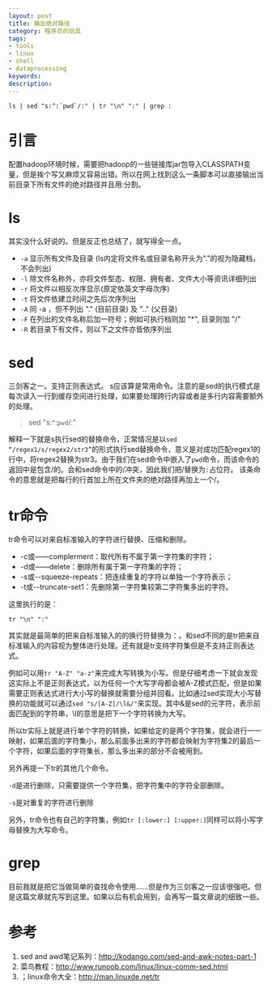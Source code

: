 ```yaml
---
layout: post
title: 输出绝对路径
category: 程序员的玩具
tags: 
- tools
- linux
- shell
- dataprocessing
keywords: 
description: 
---
```


```shell
ls | sed "s:^:`pwd`/:" | tr "\n" ":" | grep :
```

# 引言
配置hadoop环境时候，需要把hadoop的一些链接库jar包导入CLASSPATH变量，但是挨个写又麻烦又容易出错。所以在网上找到这么一条脚本可以直接输出当前目录下所有文件的绝对路径并且用:分割。

# ls
其实没什么好说的。但是反正也总结了，就写得全一点。
- `-a` 显示所有文件及目录 (ls内定将文件名或目录名称开头为"."的视为隐藏档，不会列出)
- `-l` 除文件名称外，亦将文件型态、权限、拥有者、文件大小等资讯详细列出
- `-r` 将文件以相反次序显示(原定依英文字母次序)
- `-t` 将文件依建立时间之先后次序列出
- `-A` 同 -a ，但不列出 "." (目前目录) 及 ".." (父目录)
- `-F` 在列出的文件名称后加一符号；例如可执行档则加 "*", 目录则加 "/"
- `-R` 若目录下有文件，则以下之文件亦皆依序列出

# sed
三剑客之一。支持正则表达式。
s应该算是常用命令。注意的是sed的执行模式是每次读入一行到缓存空间进行处理，如果要处理跨行内容或者是多行内容需要额外的处理。
> sed "s:^:`pwd`/:"

解释一下就是s执行sed的替换命令，正常情况是以`sed “/regex1/s/regex2/str3”`的形式执行sed替换命令，意义是对成功匹配regex1的行中，将regex2替换为str3。由于我们在sed命令中嵌入了`pwd`命令，而该命令的返回中是包含/的。会和sed命令中的/冲突，因此我们把/替换为`:`占位符。
该条命令的意思就是把每行的行首加上所在文件夹的绝对路径再加上一个/。

# tr命令
tr命令可以对来自标准输入的字符进行替换、压缩和删除。
<!-- more -->

- -c或——complerment：取代所有不属于第一字符集的字符； 
- -d或——delete：删除所有属于第一字符集的字符； 
- -s或--squeeze-repeats：把连续重复的字符以单独一个字符表示； 
- -t或--truncate-set1：先删除第一字符集较第二字符集多出的字符。

这里执行的是：
```shell
tr "\n" ":"
```

其实就是最简单的把来自标准输入的的换行符替换为：。和sed不同的是tr把来自标准输入的内容视为整体进行处理。还有就是tr支持字符集但是不支持正则表达式。

例如可以用`tr "A-Z" "a-z"`来完成大写转换为小写。但是仔细考虑一下就会发现这实际上不是正则表达式，以为任何一个大写字母都会被A-Z模式匹配，但是如果需要正则表达式进行大小写的替换就需要分组并回看。比如通过sed实现大小写替换的功能就可以通过`sed "s/[A-Z]/\l&/"`来实现。其中&是sed的元字符，表示前面匹配到的字符串，\l的意思是把下一个字符转换为大写。

所以tr实际上就是进行单个字符的转换，如果给定的是两个字符集，就会进行一一映射，如果后面的字符集小，那么前面多出来的字符都会映射为字符集2的最后一个字符，如果后面的字符集长，那么多出来的部分不会被用到。

另外再提一下tr的其他几个命令。

`-d`是进行删除，只需要提供一个字符集，把字符集中的字符全部删除。

`-s`是对重复的字符进行删除

另外，tr命令也有自己的字符集，例如`tr [:lower:] [:upper:]`同样可以将小写字母替换为大写命令。

# grep
目前我就是把它当做简单的查找命令使用......但是作为三剑客之一应该很强吧。但是这篇文章就先写到这里。如果以后有机会用到，会再写一篇文章说的细致一些。








# 参考
1. sed and awd笔记系列：http://kodango.com/sed-and-awk-notes-part-1
2. 菜鸟教程：http://www.runoob.com/linux/linux-comm-sed.html
3. ；linux命令大全：http://man.linuxde.net/tr
